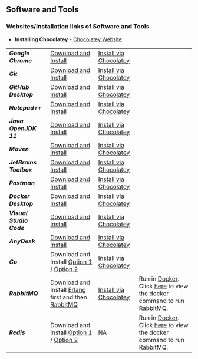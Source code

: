 Software and Tools
-
### Websites/Installation links of Software and Tools

- **Installing Chocolatey** - [Chocolatey Website](https://chocolatey.org/install#individual)

|  |  |  |  |
|--|--|--|--| 
| ***Google Chrome*** | [Download and Install](https://www.google.com/intl/en_in/chrome/) | [Install via Chocolatey](https://community.chocolatey.org/packages/GoogleChrome) |  |
| ***Git*** | [Download and Install](https://git-scm.com/download/win) | [Install via Chocolatey](https://community.chocolatey.org/packages/git) |  |
| ***GitHub Desktop*** | [Download and Install](https://desktop.github.com/) | [Install via Chocolatey](https://community.chocolatey.org/packages/github-desktop) |  |
| ***Notepad++*** | [Download and Install](https://notepad-plus-plus.org/downloads/) | [Install via Chocolatey](https://community.chocolatey.org/packages/notepadplusplus) |  |
| ***Java OpenJDK 11*** | [Download and Install](https://openjdk.java.net/projects/jdk/11/) | [Install via Chocolatey](https://community.chocolatey.org/packages/openjdk11) |  |
| ***Maven*** | [Download and Install](https://maven.apache.org/download.cgi) | [Install via Chocolatey](https://community.chocolatey.org/packages/maven) |  |
| ***JetBrains Toolbox*** | [Download and Install](https://www.jetbrains.com/toolbox-app/)| [Install via Chocolatey](https://community.chocolatey.org/packages/jetbrainstoolbox) |  |
| ***Postman*** | [Download and Install](https://www.postman.com/downloads/) | [Install via Chocolatey](https://community.chocolatey.org/packages/postman) |  |
| ***Docker Desktop*** | [Download and Install](https://docs.docker.com/desktop/windows/install/) | [Install via Chocolatey](https://community.chocolatey.org/packages/docker-desktop) |  |
| ***Visual Studio Code*** | [Download and Install](https://code.visualstudio.com/) | [Install via Chocolatey](https://community.chocolatey.org/packages/vscode) |  |
| ***AnyDesk*** | [Download and Install](https://anydesk.com/en) | [Install via Chocolatey](https://community.chocolatey.org/packages/anydesk) |  |
| ***Go*** | Download and Install [Option 1](https://golang.org/doc/install) / [Option 2](https://golang.org/dl/) | [Install via Chocolatey](https://community.chocolatey.org/packages/golang) |  |
| ***RabbitMQ*** | Download and Install [Erlang](https://www.erlang.org/downloads) first and then [RabbitMQ](https://www.rabbitmq.com/install-windows.html) | [Install via Chocolatey](https://community.chocolatey.org/packages/rabbitmq) | Run in [Docker](https://hub.docker.com/_/rabbitmq). Click [here](https://github.com/Harishankar-GitHub/Messaging-Application-using-RabbitMQ) to view the docker command to run RabbitMQ. |
| ***Redis*** | Download and Install [Option 1](https://redis.io/download) / [Option 2](https://github.com/microsoftarchive/redis/releases/tag/win-3.2.100) | NA | Run in [Docker](https://hub.docker.com/_/redis). Click [here](https://github.com/Harishankar-GitHub/Redis-with-Spring-Boot) to view the docker command to run RabbitMQ. |